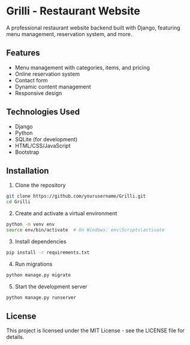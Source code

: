 # Grilli - Restaurant Website

A professional restaurant website backend built with Django, featuring menu management, reservation system, and more.

## Features

- Menu management with categories, items, and pricing
- Online reservation system 
- Contact form
- Dynamic content management
- Responsive design

## Technologies Used

- Django
- Python
- SQLite (for development)
- HTML/CSS/JavaScript
- Bootstrap

## Installation

1. Clone the repository
```bash
git clone https://github.com/yourusername/Grilli.git
cd Grilli
```

2. Create and activate a virtual environment
```bash
python -m venv env
source env/bin/activate  # On Windows: env\Scripts\activate
```

3. Install dependencies
```bash
pip install -r requirements.txt
```

4. Run migrations
```bash
python manage.py migrate
```

5. Start the development server
```bash
python manage.py runserver
```

## License

This project is licensed under the MIT License - see the LICENSE file for details. 